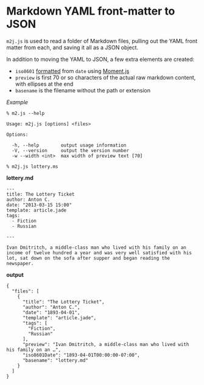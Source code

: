 # Markdown YAML front-matter to JSON

`m2j.js` is used to read a folder of Markdown files, pulling out the YAML front matter from each, and saving it all as a JSON object.

In addition to moving the YAML to JSON, a few extra elements are created: 

-  `iso8601` [formatted][1] from `date` using [Moment.js][2]
-  `preview` is first 70 or so characters of the actual raw markdown content, with ellipses at the end
-  `basename` is the filename without the path or extension

_Example_

```
% m2.js --help

Usage: m2j.js [options] <files>

Options:

  -h, --help        output usage information
  -V, --version     output the version number
  -w --width <int>  max width of preview text [70]
    
% m2j.js lottery.ms
```

**lottery.md**

```
---
title: The Lottery Ticket
author: Anton C.
date: "2013-03-15 15:00"
template: article.jade
tags:
  - Fiction
  - Russian
  
---

Ivan Dmitritch, a middle-class man who lived with his family on an income of twelve hundred a year and was very well satisfied with his lot, sat down on the sofa after supper and began reading the newspaper. 

```

**output**

```
{
  "files": [
    {
      "title": "The Lottery Ticket",
      "author": "Anton C.",
      "date": "1893-04-01",
      "template": "article.jade",
      "tags": [
        "Fiction",
        "Russian"
      ],
      "preview": "Ivan Dmitritch, a middle-class man who lived with his family on an …",
      "iso8601Date": "1893-04-01T00:00:00-07:00",
      "basename": "lottery.md"
    }
  ]
}
```


[1]: http://en.wikipedia.org/wiki/ISO_8601
[2]: http://momentjs.com/docs/#/parsing/string/
